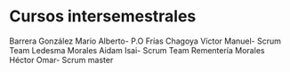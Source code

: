 # Cursos intersemestrales

Barrera González Mario Alberto- P.O
Frías Chagoya Víctor Manuel- Scrum Team
Ledesma Morales Aidam Isai- Scrum Team
Rementería Morales Héctor Omar- Scrum master
